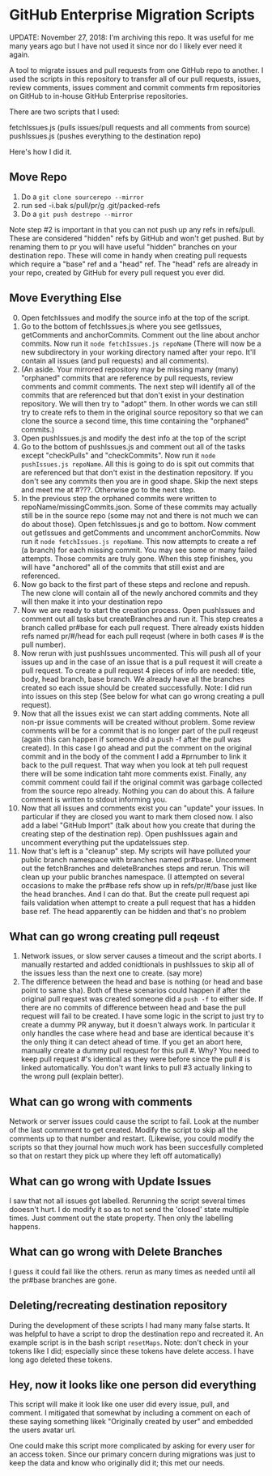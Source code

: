 GitHub Enterprise Migration Scripts
==============

UPDATE: November 27, 2018: I'm archiving this repo. It was useful for me many years ago but I have not used it since nor do I likely ever need it again.

A tool to migrate issues and pull requests from one GitHub repo to another. I used the scripts in this repository to 
transfer all of our pull requests, issues, review comments, issues comment and commit comments frm repositories on GitHub
to in-house GitHub Enterprise repositories.

There are two scripts that I used:

fetchIssues.js (pulls issues/pull requests and all comments from source)
pushIssues.js (pushes everything to the destination repo)

Here's how I did it.

Move Repo
-----

1. Do a ```git clone sourcerepo --mirror```
2. run sed -i.bak s/pull/pr/g <your repo>.git/packed-refs
3. Do a ```git push destrepo --mirror```

Note step #2 is important in that you can not push up any refs in refs/pull. These are considered "hidden" refs by GitHub
and won't get pushed. But by renaming them to pr you will have useful "hidden" branches on your destination repo. These
will come in handy when creating pull requests which require a "base" ref and a "head" ref. The "head" refs are already
in your repo, created by GitHub for every pull request you ever did.

Move Everything Else
--------

0. Open fetchIssues and modify the source info at the top of the script.
1. Go to the bottom of fetchIssues.js where you see getIssues, getComments and anchorCommits. Comment out the line about anchor commits. Now run it ```node fetchIssues.js repoName``` (There will now be a new subdirectory in your working directory named after your repo. It'll contain all issues (and pull requests) and all comments).
2. (An aside. Your mirrored repository may be missing many (many) "orphaned" commits that are reference by pull requests, review comments and commit comments. The next step will identify all of the commits that are referenced but that don't exist in your destination repository. We will then try to "adopt" them. In other words we can still try to create refs to them in the original source repository so that we can clone the source a second time, this time containing the "orphaned" commits.)
3. Open pushIssues.js and modify the dest info at the top of the script
4. Go to the bottom of pushIssues.js and comment out all of the tasks except "checkPulls" and "checkCommits". Now run it ```node pushIssues.js repoName```. All this is going to do is spit out commits that are referenced but that don't exist in the destination repository. If you don't see any commits then you are in good shape. Skip the next steps and meet me at #???. Otherwise go to the next step.
5. In the previous step the orphaned commits were written to repoName/missingCommits.json. Some of these commits may actually still be in the source repo (some may not and there is not much we can do about those). Open fetchIssues.js and go to bottom. Now comment out getIssues and getComments and uncomment anchorCommits. Now run it ```node fetchIssues.js repoName```. This now attempts to create a ref (a branch) for each missing commit. You may see some or many failed attempts. Those commits are truly gone. When this step finishes, you will have "anchored" all of the commits that still exist and are referenced.
6. Now go back to the first part of these steps and reclone and repush. The new clone will contain all of the newly anchored commits and they will then make it into your destination repo
7. Now we are ready to start the creation process. Open pushIssues and comment out all tasks but createBranches and run it. This step creates a branch called pr#base for each pull request. There already exists hidden refs named pr/#/head for each pull reqeust (where in both cases # is the pull number).
8. Now rerun with just pushIssues uncommented. This will push all of your issues up and in the case of an issue that is a pull request it will create a pull request. To create a pull request 4 pieces of info are needed: title, body, head branch, base branch. We already have all the branches created so each issue should be created successfully. Note: I did run into issues on this step (See below for what can go wrong creating a pull request).
9. Now that all the issues exist we can start adding comments. Note all non-pr issue comments will be created without problem. Some review comments will be for a commit that is no longer part of the pull reqeust (again this can happen if someone did a push -f after the pull was created). In this case I go ahead and put the comment on the original commit and in the body of the comment I add a #prnumber to link it back to the pull request. That way when you look at teh pull request there will be some indication taht more comments exist. Finally, any commit comment could fail if the original commit was garbage collected from the source repo already. Nothing you can do about this. A failure comment is written to stdout informing you.
10. Now that all issues and comments exist you can "update" your issues. In particular if they are closed you want to mark them closed now. I also add a label "GitHub Import" (talk about how you create that during the creating step of the destination rep). Open pushIssues again and uncomment everything put the updateIssues step.
11. Now that's left is a "cleanup" step. My scripts will have polluted your public branch namespace with branches named pr#base. Uncomment out the fetchBranches and deleteBranches steps and rerun. This will clean up your public branches namespace. (I attempted on several occasions to make the pr#base refs show up in refs/pr/#/base just like the head branches. And I can do that. But the create pull request api fails validation when attempt to create a pull request that has a hidden base ref. The head apparently can be hidden and that's no problem




What can go wrong creating pull reqeust
---------
1. Network issues, or slow server causes a timeout and the script aborts. I manually restarted and added conidtionals in pushIssues to skip all of the issues less than the next one to create. (say more)
2. The difference between the head and base is nothing (or head and base point to same sha). Both of these scenarios could happen if after the original pull request was created someone did a ```push -f``` to either side. If there are no commits of difference between head and base the pull request will fail to be created. I have some logic in the script to just try to create a dummy PR anyway, but it doesn't always work. In particular it only handles the case where head and base are identical because it's the only thing it can detect ahead of time. If you get an abort here, manually create a dummy pull request for this pull #. Why? You need to keep pull request #'s identical as they were before since the pull # is linked automatically. You don't want links to pull #3 actually linking to the wrong pull (explain better).

What can go wrong with comments
--------
Network or server issues could cause the script to fail. Look at the number of the last commment to get created. Modify the script to skip all the comments up to that number and restart. (Likewise, you could modify the scripts so that they journal how much work has been succesfully completed so that on restart they pick up where they left off automatically)

What can go wrong with Update Issues
-------
I saw that not all issues got labelled. Rerunning the script several times dooesn't hurt. I do modify it so as to not send the 'closed' state multiple times. Just comment out the state property. Then only the labelling happens.

What can go wrong with Delete Branches
---------
I guess it could fail like the others. rerun as many times as needed until all the pr#base branches are gone.


Deleting/recreating destination repository
----------
During the development of these scripts I had many many false starts. It was helpful to have a script to drop the destination repo and recreated it. An example script is in the bash script `resetMaps`. Note: don't check in your tokens like I did; especially since these tokens have delete access. I have long ago deleted these tokens.

Hey, now it looks like one person did everything
----------------
This script will make it look like one user did every issue, pull, and comment. I mitigated that somewhat by including a comment on each of these saying something likek "Originally created by user" and embedded the users avatar url. 

One could make this script more complicated by asking for every user for an access token. Since our primary concern during migrations was just to keep the data and know who originally did it; this met our needs.
